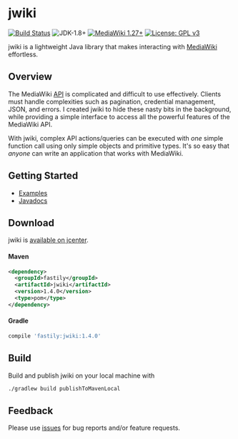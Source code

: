 # jwiki
[![Build Status](https://travis-ci.org/fastily/jwiki.svg?branch=master)](https://travis-ci.org/fastily/jwiki)
![JDK-1.8+](https://upload.wikimedia.org/wikipedia/commons/7/75/Blue_JDK_1.8%2B_Shield_Badge.svg)
[![MediaWiki 1.27+](https://upload.wikimedia.org/wikipedia/commons/2/2c/MediaWiki_1.27%2B_Blue_Badge.svg)](https://www.mediawiki.org/wiki/MediaWiki)
[![License: GPL v3](https://upload.wikimedia.org/wikipedia/commons/8/86/GPL_v3_Blue_Badge.svg)](https://www.gnu.org/licenses/gpl-3.0.en.html)

jwiki is a lightweight Java library that makes interacting with [MediaWiki](https://www.mediawiki.org/wiki/MediaWiki) effortless.

## Overview
The MediaWiki [API](https://www.mediawiki.org/wiki/API:Main_page) is complicated and difficult to use effectively.  Clients must handle  complexities such as pagination, credential management, JSON, and errors.  I created jwiki to hide these nasty bits in the background, while providing a simple interface to access all the powerful features of the MediaWiki API.

With jwiki, complex API actions/queries can be executed with _one_ simple function call using only simple objects and primitive types.  It's so easy that _anyone_ can write an application that works with MediaWiki.

## Getting Started
* [Examples](fastily/jwiki/wiki/Examples)
* [Javadocs](https://fastily.github.io/jwiki/docs/jwiki/)

## Download
jwiki is [available on jcenter](https://bintray.com/fastily/maven/jwiki).

#### Maven
```xml
<dependency>
  <groupId>fastily</groupId>
  <artifactId>jwiki</artifactId>
  <version>1.4.0</version>
  <type>pom</type>
</dependency>
```

#### Gradle
```groovy
compile 'fastily:jwiki:1.4.0'
```

## Build
Build and publish jwiki on your local machine with
```bash
./gradlew build publishToMavenLocal
```

## Feedback
Please use [issues](fastily/jwiki/issues) for bug reports and/or feature requests.